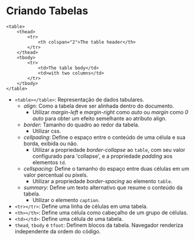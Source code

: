 # Criando Tabelas

    <table>
        <thead>
            <tr>
                <th colspan="2">The table header</th>
            </tr>
        </thead>
        <tbody>
            <tr>
                <td>The table body</td>
                <td>with two columns</td>
            </tr>
        </tbody>
    </table>

- `<table></table>`: Representação de dados tabulares.
  - _align_: Como a tabela deve ser alinhada dentro do documento.
    - Utilizar _margin-left_ e _margin-right_ como _auto_ ou _margin_ como _0 auto_ para obter um efeito semelhante ao atributo align.
  - _border_: Tamanho do quadro ao redor da tabela.
    - Utilizar css.
  - _cellpading_: Define o espaço entre o conteúdo de uma célula e sua borda, exibida ou não.
    - Utilizar a propriedade _border-collapse_ ao `table`, com seu valor configurado para 'collapse', e a propriedade _padding_ aos elementos `td`.
  - _cellspacing_: Define o tamanho do espaço entre duas células em um valor percentual ou pixels.
    - Utilizar a propriedade _border-spacing_ ao elemento `table`.
  - _summary_: Define um texto alternativo que resume o conteúdo da tabela.
    - Utilizar o elemento `caption`.
- `<tr></tr>`: Define uma linha de células em uma tabela.
- `<th></th>`: Define uma célula como cabeçalho de um grupo de células.
- `<td></td>`: Define uma célula de uma tabela.
- `thead`, `tbody` e `tfoot`: Definem blocos da tabela. Navegador renderiza independente da ordem do código.
